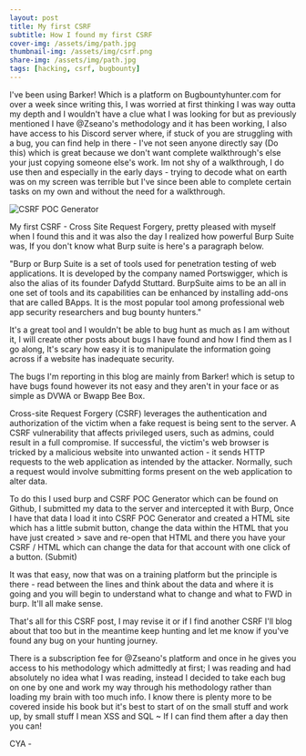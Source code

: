 ```yaml
---
layout: post
title: My first CSRF  
subtitle: How I found my first CSRF
cover-img: /assets/img/path.jpg
thumbnail-img: /assets/img/csrf.png
share-img: /assets/img/path.jpg
tags: [hacking, csrf, bugbounty]
---
```


I've been using Barker! Which is a platform on Bugbountyhunter.com for over a week since writing this, I was worried at first thinking I was way outta my depth and I wouldn't have 
a clue what I was looking for but as previously mentioned I have @Zseano's methodology and it has been working, I also have access to his Discord server where, if stuck of you are struggling with a bug, you can find help in there - I've not seen anyone directly say (Do this) which is great because we don't want complete walkthrough's else your just copying someone else's work. Im not shy of a walkthrough, I do use then and especially in the early days - trying to decode what on earth was on my screen was terrible but I've since been able to complete certain tasks on my own and without the need for a walkthrough. 

![CSRF POC Generator](/assets/img/csrf_gen.gif)

My first CSRF - Cross Site Request Forgery, pretty pleased with myself when I found this and it was also the day I realized how powerful Burp Suite was, If you don't know what Burp suite is here's a paragraph below. 

"Burp or Burp Suite is a set of tools used for penetration testing of web applications. It is developed by the company named Portswigger, which is also the alias of its founder Dafydd Stuttard. BurpSuite aims to be an all in one set of tools and its capabilities can be enhanced by installing add-ons that are called BApps.
It is the most popular tool among professional web app security researchers and bug bounty hunters."

It's a great tool and I wouldn't be able to bug hunt as much as I am without it, I will create other posts about bugs I have found and how I find them as I go along, It's scary how easy it is to manipulate the information going across if a website has inadequate security. 

The bugs I'm reporting in this blog are mainly from Barker! which is setup to have bugs found however its not easy and they aren't in your face or as simple as DVWA or Bwapp Bee Box.

Cross-site Request Forgery (CSRF) leverages the authentication and authorization of the victim when a fake request is being sent to the server. A CSRF vulnerability that affects privileged users, such as admins, could result in a full compromise. If successful, the victim's web browser is tricked by a malicious website into unwanted action - it sends HTTP requests to the web application as intended by the attacker. Normally, such a request would involve submitting forms present on the web application to alter data. 

To do this I used burp and CSRF POC Generator which can be found on Github, I submitted my data to the server and intercepted it with Burp, Once I have that data I load it into CSRF POC Generator and created a HTML site which has a little submit button, change the data within the HTML that you have just created > save and re-open that HTML and there you have your CSRF / HTML which can change the data for that account with one click of a button. (Submit)

It was that easy, now that was on a training platform but the principle is there - read between the lines and think about the data and where it is going and you will begin to understand what to change and what to FWD in burp. It'll all make sense. 

That's all for this CSRF post, I may revise it or if I find another CSRF I'll blog about that too but in the meantime keep hunting and let me know if you've found any bug on your hunting journey. 

There is a subscription fee for @Zseano's platform and once in he gives you access to his methodology which admittedly at first; I was reading and had absolutely no idea what I was reading, instead I decided to take each bug on one by one and work my way through his methodology rather than loading my brain with too much info. I know there is plenty more to be covered inside his book but it's best to start of on the small stuff and work up, by small stuff I mean XSS and SQL ~ If I can find them after a day then you can! 

CYA - 


